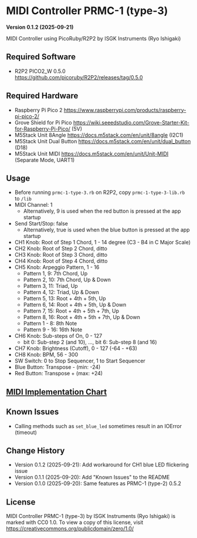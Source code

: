 MIDI Controller PRMC-1 (type-3)
===============================

**Version 0.1.2 (2025-09-21)**

MIDI Controller using PicoRuby/R2P2 by ISGK Instruments (Ryo Ishigaki)

Required Software
-----------------

- R2P2 PICO2_W 0.5.0 https://github.com/picoruby/R2P2/releases/tag/0.5.0

Required Hardware
-----------------

- Raspberry Pi Pico 2 https://www.raspberrypi.com/products/raspberry-pi-pico-2/
- Grove Shield for Pi Pico https://wiki.seeedstudio.com/Grove-Starter-Kit-for-Raspberry-Pi-Pico/ (5V)
- M5Stack Unit 8Angle https://docs.m5stack.com/en/unit/8angle (I2C1)
- M5Stack Unit Dual Button https://docs.m5stack.com/en/unit/dual_button (D18)
- M5Stack Unit MIDI https://docs.m5stack.com/en/unit/Unit-MIDI (Separate Mode, UART1)

Usage
-----

- Before running `prmc-1-type-3.rb` on R2P2, copy `prmc-1-type-3-lib.rb` to `/lib`
- MIDI Channel: 1
    - Alternatively, 9 is used when the red button is pressed at the app startup
- Send Start/Stop: false
    - Alternatively, true is used when the blue button is pressed at the app startup
- CH1 Knob: Root of Step 1 Chord, 1 - 14 degree (C3 - B4 in C Major Scale)
- CH2 Knob: Root of Step 2 Chord, ditto
- CH3 Knob: Root of Step 3 Chord, ditto
- CH4 Knob: Root of Step 4 Chord, ditto
- CH5 Knob: Arpeggio Pattern, 1 - 16
    - Pattern 1, 9:  7th Chord, Up
    - Pattern 2, 10: 7th Chord, Up & Down
    - Pattern 3, 11: Triad, Up
    - Pattern 4, 12: Triad, Up & Down
    - Pattern 5, 13: Root + 4th + 5th, Up
    - Pattern 6, 14: Root + 4th + 5th, Up & Down
    - Pattern 7, 15: Root + 4th + 5th + 7th, Up
    - Pattern 8, 16: Root + 4th + 5th + 7th, Up & Down
    - Pattern 1 - 8: 8th Note
    - Pattern 9 - 16: 16th Note
- CH6 Knob: Sub-steps of On, 0 - 127
    - bit 0: Sub-step 2 (and 10), ..., bit 6: Sub-step 8 (and 16)
- CH7 Knob: Brightness (Cutoff), 0 - 127 (-64 - +63)
- CH8 Knob: BPM, 56 - 300
- SW Switch: 0 to Stop Sequencer, 1 to Start Sequencer
- Blue Button: Transpose - (min: -24)
- Red Button: Transpose + (max: +24)

[MIDI Implementation Chart](./MIDI-Implementation-Chart.md)
----------------------------------------------------------

Known Issues
------------

- Calling methods such as `set_blue_led` sometimes result in an IOError (timeout)

Change History
--------------

- Version 0.1.2 (2025-09-21): Add workaround for CH1 blue LED flickering issue
- Version 0.1.1 (2025-09-20): Add "Known Issues" to the README
- Version 0.1.0 (2025-09-20): Same features as PRMC-1 (type-2) 0.5.2

License
-------

MIDI Controller PRMC-1 (type-3) by ISGK Instruments (Ryo Ishigaki) is marked with CC0 1.0.
To view a copy of this license, visit https://creativecommons.org/publicdomain/zero/1.0/
